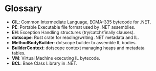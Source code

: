# Glossary

- **CIL**: Common Intermediate Language, ECMA-335 bytecode for .NET.
- **PE**: Portable Executable file format used by .NET assemblies.
- **EH**: Exception Handling structures (try/catch/finally clauses).
- **dotscope**: Rust crate for reading/writing .NET metadata and IL.
- **MethodBodyBuilder**: dotscope builder to assemble IL bodies.
- **BuilderContext**: dotscope context managing heaps and metadata tables.
- **VM**: Virtual Machine executing IL bytecode.
- **BCL**: Base Class Library in .NET.
